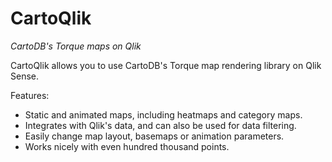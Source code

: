# CartoQlik

_CartoDB's Torque maps on Qlik_

CartoQlik allows you to use CartoDB's Torque map rendering library on Qlik Sense.

Features:

* Static and animated maps, including heatmaps and category maps.
* Integrates with Qlik's data, and can also be used for data filtering.
* Easily change map layout, basemaps or animation parameters.
* Works nicely with even hundred thousand points.
